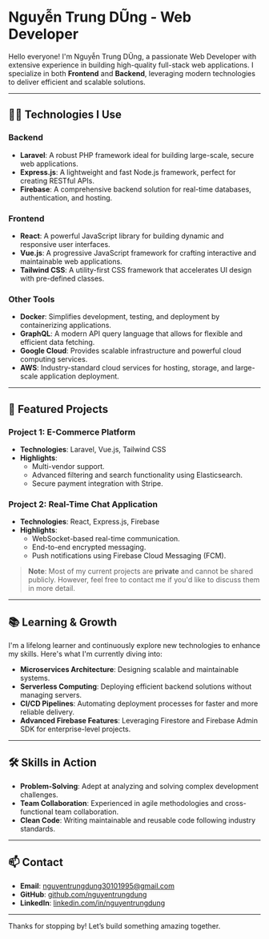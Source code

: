 # Nguyễn Trung DŨng - Web Developer

Hello everyone! I'm Nguyễn Trung DŨng, a passionate Web Developer with extensive experience in building high-quality full-stack web applications. I specialize in both **Frontend** and **Backend**, leveraging modern technologies to deliver efficient and scalable solutions.

---

## 👨‍💻 Technologies I Use

### **Backend**
- **Laravel**: A robust PHP framework ideal for building large-scale, secure web applications.
- **Express.js**: A lightweight and fast Node.js framework, perfect for creating RESTful APIs.
- **Firebase**: A comprehensive backend solution for real-time databases, authentication, and hosting.

### **Frontend**
- **React**: A powerful JavaScript library for building dynamic and responsive user interfaces.
- **Vue.js**: A progressive JavaScript framework for crafting interactive and maintainable web applications.
- **Tailwind CSS**: A utility-first CSS framework that accelerates UI design with pre-defined classes.

### **Other Tools**
- **Docker**: Simplifies development, testing, and deployment by containerizing applications.
- **GraphQL**: A modern API query language that allows for flexible and efficient data fetching.
- **Google Cloud**: Provides scalable infrastructure and powerful cloud computing services.
- **AWS**: Industry-standard cloud services for hosting, storage, and large-scale application deployment.

---

## 🚀 Featured Projects

### Project 1: **E-Commerce Platform**
- **Technologies**: Laravel, Vue.js, Tailwind CSS
- **Highlights**:
  - Multi-vendor support.
  - Advanced filtering and search functionality using Elasticsearch.
  - Secure payment integration with Stripe.

### Project 2: **Real-Time Chat Application**
- **Technologies**: React, Express.js, Firebase
- **Highlights**:
  - WebSocket-based real-time communication.
  - End-to-end encrypted messaging.
  - Push notifications using Firebase Cloud Messaging (FCM).

> **Note**: Most of my current projects are **private** and cannot be shared publicly. However, feel free to contact me if you'd like to discuss them in more detail.

---

## 📚 Learning & Growth

I'm a lifelong learner and continuously explore new technologies to enhance my skills. Here's what I'm currently diving into:
- **Microservices Architecture**: Designing scalable and maintainable systems.
- **Serverless Computing**: Deploying efficient backend solutions without managing servers.
- **CI/CD Pipelines**: Automating deployment processes for faster and more reliable delivery.
- **Advanced Firebase Features**: Leveraging Firestore and Firebase Admin SDK for enterprise-level projects.

---

## 🛠️ Skills in Action

- **Problem-Solving**: Adept at analyzing and solving complex development challenges.
- **Team Collaboration**: Experienced in agile methodologies and cross-functional team collaboration.
- **Clean Code**: Writing maintainable and reusable code following industry standards.

---

## 📫 Contact

- **Email**: nguyentrungdung30101995@gmail.com  
- **GitHub**: [github.com/nguyentrungdung](https://github.com/dungnt3095)  
- **LinkedIn**: [linkedin.com/in/nguyentrungdung](https://www.linkedin.com/in/trungdung95/)  

---

Thanks for stopping by! Let’s build something amazing together.

